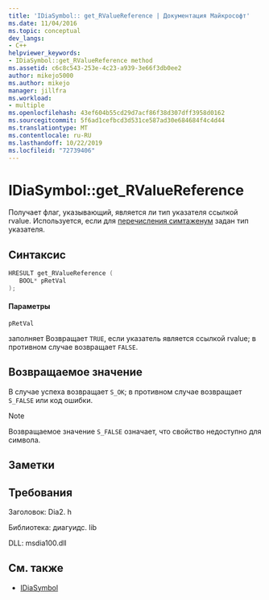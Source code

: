 ```yaml
---
title: 'IDiaSymbol:: get_RValueReference | Документация Майкрософт'
ms.date: 11/04/2016
ms.topic: conceptual
dev_langs:
- C++
helpviewer_keywords:
- IDiaSymbol::get_RValueReference method
ms.assetid: c6c8c543-253e-4c23-a939-3e66f3db0ee2
author: mikejo5000
ms.author: mikejo
manager: jillfra
ms.workload:
- multiple
ms.openlocfilehash: 43ef604b55cd29d7acf86f38d307dff3958d0162
ms.sourcegitcommit: 5f6ad1cefbcd3d531ce587ad30e684684f4c4d44
ms.translationtype: MT
ms.contentlocale: ru-RU
ms.lasthandoff: 10/22/2019
ms.locfileid: "72739406"
---
```

# <a name="idiasymbolget_rvaluereference"></a>IDiaSymbol::get_RValueReference
Получает флаг, указывающий, является ли тип указателя ссылкой rvalue. Используется, если для [перечисления симтаженум](../../debugger/debug-interface-access/symtagenum.md) задан тип указателя.

## <a name="syntax"></a>Синтаксис

```C++
HRESULT get_RValueReference (
   BOOL* pRetVal
);
```

#### <a name="parameters"></a>Параметры
 `pRetVal`

заполняет Возвращает `TRUE`, если указатель является ссылкой rvalue; в противном случае возвращает `FALSE`.

## <a name="return-value"></a>Возвращаемое значение
 В случае успеха возвращает `S_OK`; в противном случае возвращает `S_FALSE` или код ошибки.

> [!NOTE]
> Возвращаемое значение `S_FALSE` означает, что свойство недоступно для символа.

## <a name="remarks"></a>Заметки

## <a name="requirements"></a>Требования
 Заголовок: Dia2. h

 Библиотека: диагуидс. lib

 DLL: msdia100.dll

## <a name="see-also"></a>См. также
- [IDiaSymbol](../../debugger/debug-interface-access/idiasymbol.md)
